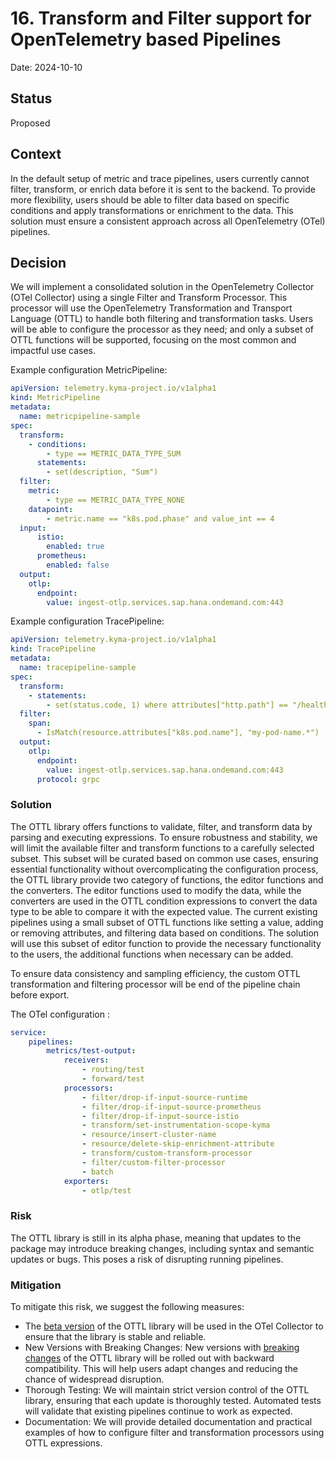 # 16. Transform and Filter support for OpenTelemetry based Pipelines

Date: 2024-10-10

## Status

Proposed

## Context

In the default setup of metric and trace pipelines, users currently cannot filter, transform, or enrich data before it is sent to the backend. To provide more flexibility, users should be able to filter data based on specific conditions and apply transformations or enrichment to the data. This solution must ensure a consistent approach across all OpenTelemetry (OTel) pipelines.

## Decision

We will implement a consolidated solution in the OpenTelemetry Collector (OTel Collector) using a single Filter and Transform Processor. This processor will use the OpenTelemetry Transformation and Transport Language (OTTL) to handle both filtering and transformation tasks. Users will be able to configure the processor as they need; and only a subset of OTTL functions will be supported, focusing on the most common and impactful use cases.

Example configuration MetricPipeline:
    
```yaml
apiVersion: telemetry.kyma-project.io/v1alpha1
kind: MetricPipeline
metadata:
  name: metricpipeline-sample
spec:
  transform:
    - conditions:
        - type == METRIC_DATA_TYPE_SUM
      statements:
        - set(description, "Sum")
  filter:
    metric:
        - type == METRIC_DATA_TYPE_NONE
    datapoint:
        - metric.name == "k8s.pod.phase" and value_int == 4
  input:
      istio:
        enabled: true
      prometheus:
        enabled: false
  output:
    otlp:
      endpoint:
        value: ingest-otlp.services.sap.hana.ondemand.com:443
```

Example configuration TracePipeline:

```yaml
apiVersion: telemetry.kyma-project.io/v1alpha1
kind: TracePipeline
metadata:
  name: tracepipeline-sample
spec:
  transform:
    - statements:
        - set(status.code, 1) where attributes["http.path"] == "/health"
  filter:
    span:
      - IsMatch(resource.attributes["k8s.pod.name"], "my-pod-name.*")
  output:
    otlp:
      endpoint:
        value: ingest-otlp.services.sap.hana.ondemand.com:443
      protocol: grpc
```
### Solution

The OTTL library offers functions to validate, filter, and transform data by parsing and executing expressions. 
To ensure robustness and stability, we will limit the available filter and transform functions to a carefully selected subset. 
This subset will be curated based on common use cases, ensuring essential functionality without overcomplicating the configuration process, the OTTL library provide two category of functions, the editor functions and the converters.
The editor functions used to modify the data, while the converters are used in the OTTL condition expressions to convert the data type to be able to compare it with the expected value.
The current existing pipelines using a small subset of OTTL functions like setting a value, adding or removing attributes, and filtering data based on conditions.
The solution will use this subset of editor function to provide the necessary functionality to the users, the additional functions when necessary can be added.

To ensure data consistency and sampling efficiency, the custom OTTL transformation and filtering processor will be end of the pipeline chain before export.

The OTel configuration :

```yaml
service:
    pipelines:
        metrics/test-output:
            receivers:
                - routing/test
                - forward/test
            processors:
                - filter/drop-if-input-source-runtime
                - filter/drop-if-input-source-prometheus
                - filter/drop-if-input-source-istio
                - transform/set-instrumentation-scope-kyma
                - resource/insert-cluster-name
                - resource/delete-skip-enrichment-attribute
                - transform/custom-transform-processor
                - filter/custom-filter-processor
                - batch
            exporters:
                - otlp/test
```

### Risk

The OTTL library is still in its alpha phase, meaning that updates to the package may introduce breaking changes, including syntax and semantic updates or bugs. This poses a risk of disrupting running pipelines.

### Mitigation

To mitigate this risk, we suggest the following measures:
- The [beta version](https://github.com/open-telemetry/opentelemetry-collector-contrib/issues/28892) of the OTTL library will be used in the OTel Collector to ensure that the library is stable and reliable.
- New Versions with Breaking Changes: New versions with [breaking changes](https://github.com/open-telemetry/opentelemetry-collector/blob/main/docs/coding-guidelines.md#breaking-changes) of the OTTL library will be rolled out with backward compatibility. This will help users adapt changes and reducing the chance of widespread disruption.
- Thorough Testing: We will maintain strict version control of the OTTL library, ensuring that each update is thoroughly tested. Automated tests will validate that existing pipelines continue to work as expected.
- Documentation: We will provide detailed documentation and practical examples of how to configure filter and transformation processors using OTTL expressions.


